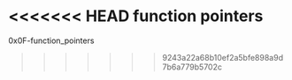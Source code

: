 <<<<<<< HEAD
function pointers
=======
0x0F-function_pointers
>>>>>>> 9243a22a68b10ef2a5bfe898a9d7b6a779b5702c
